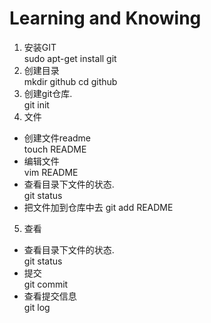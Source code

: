 # Learning and Knowing
 1. 安装GIT  
sudo apt-get install git  
 2. 创建目录  
 mkdir github
 cd github  
 3. 创建git仓库.  
    git init
 4. 文件  
- 创建文件readme  
 touch README  
- 编辑文件  
 vim README  
- 查看目录下文件的状态.  
  git status
- 把文件加到仓库中去 
 git add README
 5. 查看
- 查看目录下文件的状态.  
 git status
- 提交  
 git commit  
 - 查看提交信息  
  git log   
